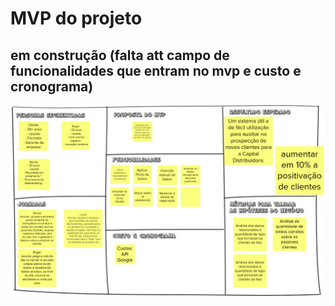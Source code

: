 # MVP do projeto

## em construção (falta att campo de funcionalidades que entram no mvp e custo e cronograma)

<img src="/imagens/MVP.png" style="width:2000px;">
